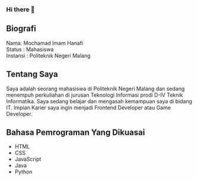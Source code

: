 ### Hi there 👋

## Biografi
Nama: Mochamad Imam Hanafi <br/>
Status : Mahasiswa <br/>
Instansi : Politeknik Negeri Malang <br/>

## Tentang Saya
Saya adalah seorang mahasiswa di Politeknik Negeri Malang dan sedang menempuh perkuliahan di jurusan Teknologi Informasi prodi D-IV Teknik Informatika. Saya sedang belajar dan mengasah kemampuan saya di bidang IT. Impian Karier saya ingin menjadi Frontend Developer atau Game Developer.

## Bahasa Pemrograman Yang Dikuasai
- HTML
- CSS
- JavaScript
- Java
- Python






<!--
**Shin2Dev/Shin2Dev** is a ✨ _special_ ✨ repository because its `README.md` (this file) appears on your GitHub profile.

Here are some ideas to get you started:

- 🔭 I’m currently working on ...
- 🌱 I’m currently learning ...
- 👯 I’m looking to collaborate on ...
- 🤔 I’m looking for help with ...
- 💬 Ask me about ...
- 📫 How to reach me: ...
- 😄 Pronouns: ...
- ⚡ Fun fact: ...
-->
